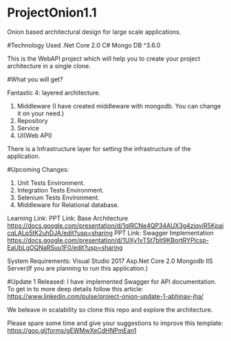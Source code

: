 # ProjectOnion1.1
Onion based architectural design for large scale applications.

#Technology Used
.Net Core 2.0
C#
Mongo DB ^3.6.0

This is the WebAPI project which will help you to create your project architecture in a single clone.

#What you will get?

Fantastic 4: layered architecture.
1. Middleware (I have created middleware with mongodb. You can change it on your need.)
2. Repository
3. Service
4. UI(Web API)

There is a Infrastructure layer for setting the infrastructure of the application.

#Upcoming Changes:
1. Unit Tests Environment.
2. Integration Tests Environment.
3. Selenium Tests Environment.
4. Middleware for Relational database.

Learning Link:
PPT Link: Base Architecture
https://docs.google.com/presentation/d/1qlRCNe4QP34AUX3g4ziqviR5KpaicqLALp5tK2uhDJA/edit?usp=sharing
PPT Link: Swagger Implementation
https://docs.google.com/presentation/d/1UXy1vTSt7blt9KBortRYPlcsp-EaUbLgOQNaRSuu1F0/edit?usp=sharing

System Requirements:
Visual Studio 2017
Asp.Net Core 2.0
Mongodb
IIS Server(If you are planning to run this application.)

#Update 1 Released:
I have implemented Swagger for API documentation. To get in to more deep details follow this article:
https://www.linkedin.com/pulse/project-onion-update-1-abhinav-jha/

We beleave in scalability so clone this repo and explore the architecture.

Please spare some time and give your suggestions to improve this template:
https://goo.gl/forms/gEWMwXeCdHNPmEan1
